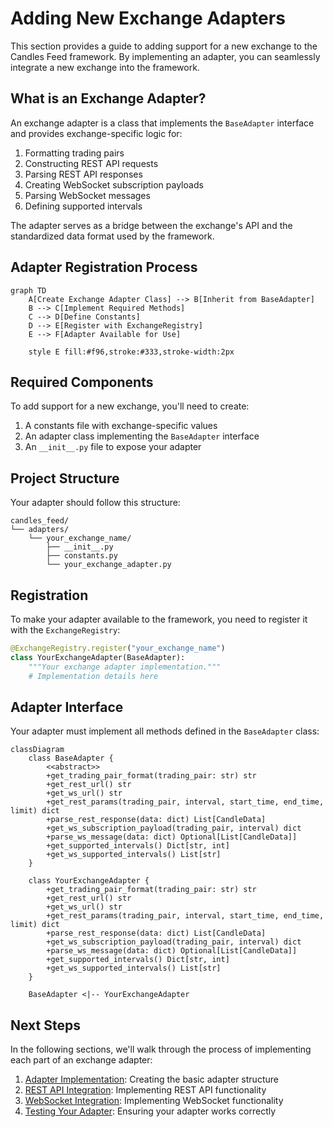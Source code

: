 # Adding New Exchange Adapters

This section provides a guide to adding support for a new exchange to the Candles Feed framework. By implementing an adapter, you can seamlessly integrate a new exchange into the framework.

## What is an Exchange Adapter?

An exchange adapter is a class that implements the `BaseAdapter` interface and provides exchange-specific logic for:

1. Formatting trading pairs
2. Constructing REST API requests
3. Parsing REST API responses
4. Creating WebSocket subscription payloads
5. Parsing WebSocket messages
6. Defining supported intervals

The adapter serves as a bridge between the exchange's API and the standardized data format used by the framework.

## Adapter Registration Process

```mermaid
graph TD
    A[Create Exchange Adapter Class] --> B[Inherit from BaseAdapter]
    B --> C[Implement Required Methods]
    C --> D[Define Constants]
    D --> E[Register with ExchangeRegistry]
    E --> F[Adapter Available for Use]
    
    style E fill:#f96,stroke:#333,stroke-width:2px
```

## Required Components

To add support for a new exchange, you'll need to create:

1. A constants file with exchange-specific values
2. An adapter class implementing the `BaseAdapter` interface
3. An `__init__.py` file to expose your adapter

## Project Structure

Your adapter should follow this structure:

```
candles_feed/
└── adapters/
    └── your_exchange_name/
        ├── __init__.py
        ├── constants.py
        └── your_exchange_adapter.py
```

## Registration

To make your adapter available to the framework, you need to register it with the `ExchangeRegistry`:

```python
@ExchangeRegistry.register("your_exchange_name")
class YourExchangeAdapter(BaseAdapter):
    """Your exchange adapter implementation."""
    # Implementation details here
```

## Adapter Interface

Your adapter must implement all methods defined in the `BaseAdapter` class:

```mermaid
classDiagram
    class BaseAdapter {
        <<abstract>>
        +get_trading_pair_format(trading_pair: str) str
        +get_rest_url() str
        +get_ws_url() str
        +get_rest_params(trading_pair, interval, start_time, end_time, limit) dict
        +parse_rest_response(data: dict) List[CandleData]
        +get_ws_subscription_payload(trading_pair, interval) dict
        +parse_ws_message(data: dict) Optional[List[CandleData]]
        +get_supported_intervals() Dict[str, int]
        +get_ws_supported_intervals() List[str]
    }
    
    class YourExchangeAdapter {
        +get_trading_pair_format(trading_pair: str) str
        +get_rest_url() str
        +get_ws_url() str
        +get_rest_params(trading_pair, interval, start_time, end_time, limit) dict
        +parse_rest_response(data: dict) List[CandleData]
        +get_ws_subscription_payload(trading_pair, interval) dict
        +parse_ws_message(data: dict) Optional[List[CandleData]]
        +get_supported_intervals() Dict[str, int]
        +get_ws_supported_intervals() List[str]
    }
    
    BaseAdapter <|-- YourExchangeAdapter
```

## Next Steps

In the following sections, we'll walk through the process of implementing each part of an exchange adapter:

1. [Adapter Implementation](implementation.md): Creating the basic adapter structure
2. [REST API Integration](rest_api.md): Implementing REST API functionality
3. [WebSocket Integration](websocket.md): Implementing WebSocket functionality
4. [Testing Your Adapter](testing.md): Ensuring your adapter works correctly